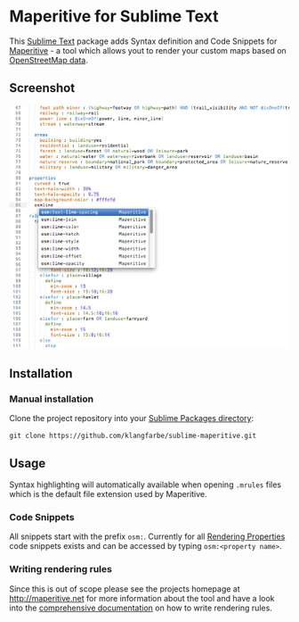 Maperitive for Sublime Text
===========================

This [Sublime Text](http://www.sublimetext.com/) package adds Syntax
definition and Code Snippets for [Maperitive](http://maperitive.net) - a tool
which allows yout to render your custom maps based on
[OpenStreetMap data](http://wiki.openstreetmap.org/).

Screenshot
----------

![](images/screenshot.png "Sublime Text with Soda Theme and Maperitive package")


Installation
------------

### Manual installation

Clone the project repository into your [Sublime Packages directory](http://docs.sublimetext.info/en/latest/basic_concepts.html#the-data-directory):

    git clone https://github.com/klangfarbe/sublime-maperitive.git


Usage
-----

Syntax highlighting will automatically available when opening `.mrules` files
which is the default file extension used by Maperitive.

### Code Snippets

All snippets start with the prefix `osm:`. Currently for all
[Rendering Properties](http://maperitive.net/docs/#Rendering%20Properties) code
snippets exists and can be accessed by typing `osm:<property name>`.

### Writing rendering rules

Since this is out of scope please see the projects homepage at
http://maperitive.net for more information about the tool and have a look into
the [comprehensive documentation](http://maperitive.net/docs/Rendering_Rules_Introduction.html) on how to write rendering rules.
